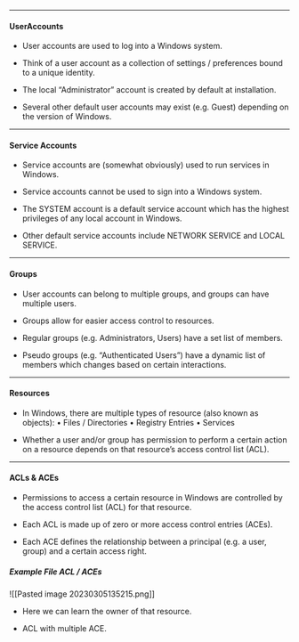 
---
#### UserAccounts

- User accounts are used to log into a Windows system.

- Think of a user account as a collection of settings / preferences bound to a unique identity.

- The local “Administrator” account is created by default at installation.

- Several other default user accounts may exist (e.g. Guest) depending on the version of Windows.

---
#### Service Accounts


- Service accounts are (somewhat obviously) used to run services in Windows.

- Service accounts cannot be used to sign into a Windows system.

- The SYSTEM account is a default service account which has the highest privileges of any local account in Windows.

- Other default service accounts include NETWORK SERVICE and LOCAL SERVICE.

---
#### Groups

- User accounts can belong to multiple groups, and groups can have multiple users.

- Groups allow for easier access control to resources.

- Regular groups (e.g. Administrators, Users) have a set list of members.

- Pseudo groups (e.g. “Authenticated Users”) have a dynamic list of members which changes based on certain interactions.

---
#### Resources

- In Windows, there are multiple types of resource (also known as objects):
• Files / Directories
• Registry Entries
• Services

- Whether a user and/or group has permission to perform a certain action on a resource depends on that resource’s access control list (ACL).

---
#### ACLs & ACEs

- Permissions to access a certain resource in Windows are controlled by the access control list (ACL) for that resource.

- Each ACL is made up of zero or more access control entries (ACEs).

- Each ACE defines the relationship between a principal (e.g. a user, group) and a certain access right.


##### Example File ACL / ACEs

![[Pasted image 20230305135215.png]]

- Here we can learn the owner of that resource.

 - ACL with multiple ACE.
